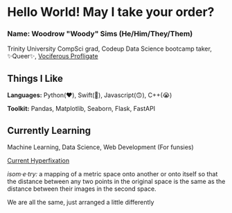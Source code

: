 # Hello World! May I take your order?

### Name: Woodrow "Woody" Sims (He/Him/They/Them)
Trinity University CompSci grad, Codeup Data Science bootcamp taker, ✨Queer✨, [Vociferous Profligate](https://www.youtube.com/watch?v=SLtVMU6CCHE&t=51)

## Things I Like
**Languages:** Python(❤️), Swift(🙂), Javascript(🙃), C++(😭)

**Toolkit:** Pandas, Matplotlib, Seaborn, Flask, FastAPI

## Currently Learning
Machine Learning, Data Science, Web Development (For funsies) 


[Current Hyperfixation](https://youtu.be/U2sefF_08OM)

*isom·e·try:* a mapping of a metric space onto another or onto itself so that the distance between any two points in the original space is the same as the distance between their images in the second space.

We are all the same, just arranged a little differently
